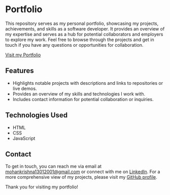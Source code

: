 # Portfolio

This repository serves as my personal portfolio, showcasing my projects, achievements, and skills as a software developer. It provides an overview of my expertise and serves as a hub for potential collaborators and employers to explore my work. Feel free to browse through the projects and get in touch if you have any questions or opportunities for collaboration.

[Visit my Portfolio](https://mohankrish1.github.io/portfolio/)

## Features

- Highlights notable projects with descriptions and links to repositories or live demos.
- Provides an overview of my skills and technologies I work with.
- Includes contact information for potential collaboration or inquiries.

## Technologies Used

- HTML
- CSS
- JavaScript


## Contact

To get in touch, you can reach me via email at [mohankrishna13012001@gmail.com](mailto:mohankrishna13012001@gmail.com) or connect with me on [LinkedIn](https://www.linkedin.com/in/venigalla-mohan-krishna/). For a more comprehensive view of my projects, please visit my [GitHub profile](https://github.com/mohankrish1).

Thank you for visiting my portfolio!